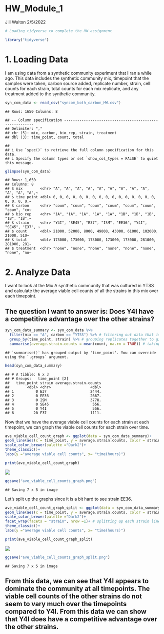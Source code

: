 HW\_Module\_1
================
Jill Walton
2/5/2022

``` r
# Loading tidyverse to complete the HW assignment

library("tidyverse")
```

# 1. Loading Data

I am using data from a synthetic community experiment that I ran a while
ago. This data includes the synthetic community mix, timepoint that the
samples were taken, carbon source added, replicate number, strain, cell
counts for each strain, total counts for each mix replicate, and any
treatment added to the synthetic community.

``` r
syn_com_data <- read_csv("syncom_both_carbon_HW.csv")
```

    ## Rows: 1650 Columns: 8

    ## -- Column specification --------------------------------------------------------
    ## Delimiter: ","
    ## chr (5): mix, carbon, bio_rep, strain, treatment
    ## dbl (3): time_point, count, total

    ## 
    ## i Use `spec()` to retrieve the full column specification for this data.
    ## i Specify the column types or set `show_col_types = FALSE` to quiet this message.

``` r
glimpse(syn_com_data)
```

    ## Rows: 1,650
    ## Columns: 8
    ## $ mix        <chr> "A", "A", "A", "A", "A", "A", "A", "A", "A", "A", "A", "A",~
    ## $ time_point <dbl> 0, 0, 0, 0, 0, 0, 0, 0, 0, 0, 0, 0, 0, 0, 0, 0, 0, 0, 0, 0,~
    ## $ carbon     <chr> "coum", "coum", "coum", "coum", "coum", "coum", "coum", "co~
    ## $ bio_rep    <chr> "1A", "1A", "1A", "1A", "1A", "1B", "1B", "1B", "1B", "1B",~
    ## $ strain     <chr> "Y4I", "SE45", "E37", "ISM", "EE36", "Y4I", "SE45", "E37", ~
    ## $ count      <dbl> 21000, 52000, 8000, 49000, 43000, 61000, 102000, 21000, 510~
    ## $ total      <dbl> 173000, 173000, 173000, 173000, 173000, 281000, 281000, 281~
    ## $ treatment  <chr> "none", "none", "none", "none", "none", "none", "none", "no~

# 2. Analyze Data

I want to look at the Mix A synthetic community that was cultured in
YTSS and calculate the average viable cell counts of all the strains in
this mix over each timepoint.

## The question I want to answer is: Does Y4I have a competitive advantage over the other strains?

``` r
syn_com_data_summary <- syn_com_data %>%
  filter(mix == "A", carbon == "YTSS") %>% # filtering out data that is not for Mix A or YTSS carbon source
  group_by(time_point, strain) %>% # grouping replicates together to give on average viable cell count per strain per timepoint
  summarise(average.strain.counts = mean(count, na.rm = TRUE)) # taking the average of the cell counts for each strain so I can look at changes in the cell count over time
```

    ## `summarise()` has grouped output by 'time_point'. You can override using the `.groups` argument.

``` r
head(syn_com_data_summary)
```

    ## # A tibble: 6 x 3
    ## # Groups:   time_point [2]
    ##   time_point strain average.strain.counts
    ##        <dbl> <chr>                  <dbl>
    ## 1          0 E37                    2444.
    ## 2          0 EE36                   2667.
    ## 3          0 ISM                    3778.
    ## 4          0 SE45                    556.
    ## 5          0 Y4I                     556.
    ## 6         20 E37                    1111.

Now that we have the average viable cell counts for each strain at each
timepoint, we can graph the viable cell counts for each strain over
time.

``` r
ave_viable_cell_count_graph <- ggplot(data = syn_com_data_summary)+
geom_line(aes(x = time_point, y = average.strain.counts, color = strain),size = 1.5)+ # each strain wil be identified by its own color
scale_color_brewer(palette ="Dark2")+
theme_classic()+
labs(y ="average viable cell counts", x= "time(hours)")

print(ave_viable_cell_count_graph)
```

![](HW_1_files/figure-gfm/unnamed-chunk-4-1.png)<!-- -->

``` r
ggsave("ave_viable_cell_counts_graph.png")
```

    ## Saving 7 x 5 in image

Let’s split up the graphs since it is a bit hard to see strain EE36.

``` r
ave_viable_cell_count_graph_split <- ggplot(data = syn_com_data_summary)+
geom_line(aes(x = time_point, y = average.strain.counts, color = strain),size = 1.5)+
scale_color_brewer(palette ="Dark2")+
facet_wrap(facets = "strain", nrow =1)+ # splitting up each strain line
theme_classic()+
labs(y ="average viable cell counts", x= "time(hours)")

print(ave_viable_cell_count_graph_split)
```

![](HW_1_files/figure-gfm/unnamed-chunk-5-1.png)<!-- -->

``` r
ggsave("ave_viable_cell_counts_graph_split.png")
```

    ## Saving 7 x 5 in image

## From this data, we can see that Y4I appears to dominate the community at all timepoints. The viable cell counts of the other strains do not seem to vary much over the timepoints compared to Y4I. From this data we can show that Y4I does have a competitive advantage over the other strains.
